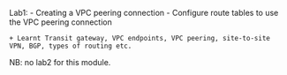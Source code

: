 Lab1:
	- Creating a VPC peering connection
	- Configure route tables to use the VPC peering connection
	
	+ Learnt Transit gateway, VPC endpoints, VPC peering, site-to-site VPN, BGP, types of routing etc.

NB: no lab2 for this module.